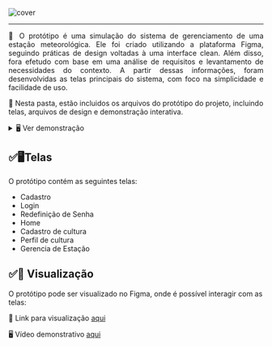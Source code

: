 ![cover](https://user-images.githubusercontent.com/60708311/222333877-ecb87a04-3f46-4cb4-a452-002b3badc1e0.png)

---

<p align="justify">📰 O protótipo é uma simulação do sistema de gerenciamento de uma estação meteorológica. Ele foi criado utilizando a plataforma Figma, seguindo práticas de design voltadas à uma interface clean. Além disso, fora efetudo com base em uma análise de requisitos e levantamento de necessidades do contexto. A partir dessas informações, foram desenvolvidas as telas principais do sistema, com foco na simplicidade e facilidade de uso.</p>

🔎 Nesta pasta, estão incluidos os arquivos do protótipo do projeto, incluindo telas, arquivos de design e demonstração interativa.
 
 <details>
  <summary>🖥 Ver demonstração </summary>
  <br>
  <img src="https://github.com/maiconrp/estacao-meteorologica/blob/master/docs/prototipo/demonstracao.gif" width="300" align="right">
</details> 

## ✅🖥Telas

O protótipo contém as seguintes telas:

- Cadastro
- Login
- Redefinição de Senha
- Home
- Cadastro de cultura
- Perfil de cultura
- Gerencia de Estação
  
## ✅🔎 Visualização

O protótipo pode ser visualizado no Figma, onde é possível interagir com as telas:

🚀 Link para visualização [aqui][proto]

🖥 Vídeo demonstrativo [aqui][video]

[proto]: https://www.figma.com/proto/UwVhTLyeelkN7V9kHQi0A6/Esta%C3%A7%C3%A3o-Meteorol%C3%B3gica?node-id=132%3A2025&scaling=scale-down&page-id=132%3A1793&starting-point-node-id=132%3A2025
[video]: https://github.com/maiconrp/estacao-meteorologica/blob/master/docs/Prototipo/Demonstracao_Interativa.gif
